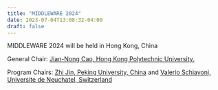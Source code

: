 ```yaml
---
title: "MIDDLEWARE 2024"
date: 2023-07-04T13:08:32-04:00
draft: false
---
```


MIDDLEWARE 2024 will be held in Hong Kong, China

General Chair: [Jian-Nong Cao, Hong Kong Polytechnic University.](https://www4.comp.polyu.edu.hk/~csjcao/)

Program Chairs: [Zhi Jin, Peking University, China](http://faculty.pku.edu.cn/zhijin/en/index.htm) and [Valerio Schiavoni, Universite de Neuchatel, Switzerland](http://members.unine.ch/valerio.schiavoni/)


